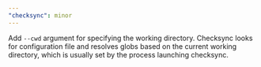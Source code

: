 ```yaml
---
"checksync": minor
---
```


Add `--cwd` argument for specifying the working directory. Checksync looks for configuration file and resolves globs based on the current working directory, which is usually set by the process launching checksync.
